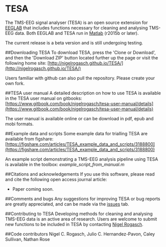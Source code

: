 # TESA
The TMS-EEG signal analyser (TESA) is an open source extension for [EEGLAB](http://sccn.ucsd.edu/eeglab/) that includes functions necessary for cleaning and analysing TMS-EEG data. Both EEGLAB and TESA run in [Matlab](http://au.mathworks.com/) (r2015b or later). 

The current release is a beta version and is still undergoing testing.

##Downloading TESA
To download TESA, press the 'Clone or Download', and then the 'Download ZIP' button located further up the page or visit the following home site:
[http://nigelrogasch.github.io/TESA/](http://nigelrogasch.github.io/TESA/)


Users familiar with github can also pull the repository. Please create your own fork.

##TESA user manual
A detailed description on how to use TESA is available in the TESA user manual on gitbooks: 
[https://www.gitbook.com/book/nigelrogasch/tesa-user-manual/details](https://www.gitbook.com/book/nigelrogasch/tesa-user-manual/details)

The user manual is available online or can be download in pdf, epub and mobi formats. 

##Example data and scripts
Some example data for trialling TESA are available from figshare:
[https://figshare.com/articles/TESA_example_data_and_scripts/3188800](https://figshare.com/articles/TESA_example_data_and_scripts/3188800)

An example script demonstrating a TMS-EEG analysis pipeline using TESA is available in the toolbox: *example_script_from_manual.m*

##Citations and acknowledgements
If you use this software, please read and cite the following open access journal article:
* Paper coming soon.

##Comments and bugs
Any suggestions for improving TESA or bug reports are greatly appreciated, and can be made via the [issues](https://github.com/BMHLab/TESA/issues) tab.

##Contributing to TESA
Developing methods for cleaning and analysing TMS-EEG data is an active area of research. Users are welcome to submit new functions to be included in TESA by contacting [Nigel Rogasch](<mailto:nigel.rogasch@gmail.com>).

##Code contributors
Nigel C. Rogasch, Julio C. Hernandez-Pavon, Caley Sullivan, Nathan Rose 
